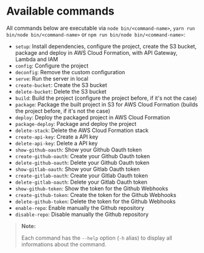 Available commands
==================

All commands below are executable via `node bin/<command-name>`, `yarn run bin/node bin/<command-name>`
or `npm run bin/node bin/<command-name>`:

- `setup`: Install dependencies, configure the project, create the S3 bucket, package and deploy in
  AWS Cloud Formation, with API Gateway, Lambda and IAM
- `config`: Configure the project
- `deconfig`: Remove the custom configuration
- `serve`: Run the server in local
- `create-bucket`: Create the S3 bucket
- `delete-bucket`: Delete the S3 bucket
- `build`: Build the project (configure the project before, if it's not the case)
- `package`: Package the built project in S3 for AWS Cloud Formation (builds the project before, if it's not the case)
- `deploy`: Deploy the packaged project in AWS Cloud Formation
- `package-deploy`: Package and deploy the project
- `delete-stack`: Delete the AWS Cloud Formation stack
- `create-api-key`: Create a API key
- `delete-api-key`: Delete a API key
- `show-github-oauth`: Show your Github Oauth token
- `create-github-oauth`: Create your Github Oauth token
- `delete-github-oauth`: Delete your Github Oauth token
- `show-gitlab-oauth`: Show your Gitlab Oauth token
- `create-gitlab-oauth`: Create your Gitlab Oauth token
- `delete-gitlab-oauth`: Delete your Gitlab Oauth token
- `show-github-token`: Show the token for the Github Webhooks
- `create-github-token`: Create the token for the Github Webhooks
- `delete-github-token`: Delete the token for the Github Webhooks
- `enable-repo`: Enable manually the Github repository
- `disable-repo`: Disable manually the Github repository

> **Note:**
>
> Each command has the `--help` option (`-h` alias) to display all informations about the command.
